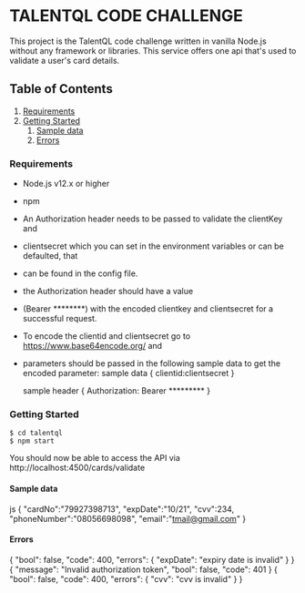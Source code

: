 # TALENTQL CODE CHALLENGE

This project is the TalentQL code challenge written in vanilla Node.js without any framework or libraries. This service offers one api that's used to validate a user's card details.

## Table of Contents
1. [Requirements](#requirements)
2. [Getting Started](#getting_started)
    1. [Sample data](#sample_data)
    2. [Errors](#errors)


### Requirements <a name="requirements"></a>

* Node.js v12.x or higher
* npm
* An Authorization header needs to be passed to validate the  clientKey and 
* clientsecret which you can set in the environment variables or can be defaulted, that
* can be found in the config file. 
* the Authorization header should have a value
* (Bearer ********) with the encoded clientkey and clientsecret for a successful request.
* To encode the clientid and clientsecret go to https://www.base64encode.org/ and 
* parameters should be passed in the following sample data to get the encoded parameter:
    sample data
    {
        clientid:clientsecret
    }

    sample header
    {
        Authorization: Bearer *********
    }



### Getting Started <a name="getting_started"></a>

```
$ cd talentql
$ npm start
```

You should now be able to access the API via http://localhost:4500/cards/validate

#### Sample data <a name="sample_data"></a>
js
{
    "cardNo":"79927398713",
    "expDate":"10/21",
    "cvv":234,
    "phoneNumber":"08056698098",
    "email":"tmail@gmail.com"
}

#### Errors <a name="errors"></a>
{
    "bool": false,
    "code": 400,
    "errors": {
        "expDate": "expiry date is invalid"
    }
}
{
    "message": "Invalid authorization token",
    "bool": false,
    "code": 401
}
{
    "bool": false,
    "code": 400,
    "errors": {
        "cvv": "cvv is invalid"
    }
}